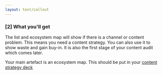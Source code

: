```yaml
---
layout: text/callout
---
```


### [2] What you'll get
The list and ecosystem map will show if there is a channel or content problem. This means you need a content strategy. You can also use it to show waste and gain buy-in. It is also the first stage of your content audit which comes later.


Your main artefact is an ecosystem map. This should be put in your [content strategy deck](/content-strategy/start-content-strategy/define-problem/content-strategy-template/) 
